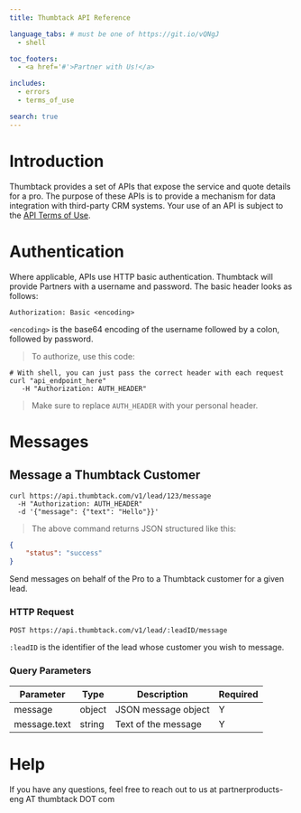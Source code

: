 ```yaml
---
title: Thumbtack API Reference

language_tabs: # must be one of https://git.io/vQNgJ
  - shell

toc_footers:
  - <a href='#'>Partner with Us!</a>

includes:
  - errors
  - terms_of_use

search: true
---
```


# Introduction

Thumbtack provides a set of APIs that expose the service and quote details for a pro.
The purpose of these APIs is to provide a mechanism for data integration with third-party CRM systems.
Your use of an API is subject to the <a href='#api-terms-of-use'>API Terms of Use</a>.

# Authentication

Where applicable, APIs use HTTP basic authentication. Thumbtack will provide Partners with a username
and password. The basic header looks as follows:

`Authorization: Basic <encoding>`

`<encoding>` is the base64 encoding of the username followed by a colon, followed by password.

> To authorize, use this code:

 ```shell
 # With shell, you can just pass the correct header with each request
 curl "api_endpoint_here"
    -H "Authorization: AUTH_HEADER"
```

> Make sure to replace `AUTH_HEADER` with your personal header.

# Messages

## Message a Thumbtack Customer

```shell
curl https://api.thumbtack.com/v1/lead/123/message
  -H "Authorization: AUTH_HEADER"
  -d '{"message": {"text": "Hello"}}'
```

> The above command returns JSON structured like this:

```json
{
    "status": "success"
}
```

Send messages on behalf of the Pro to a Thumbtack customer for a given lead.

### HTTP Request

`POST https://api.thumbtack.com/v1/lead/:leadID/message`

`:leadID` is the identifier of the lead whose customer you wish to message.

### Query Parameters

Parameter | Type | Description | Required
--------- | ---- | ----------- | --------
message | object | JSON message object | Y
message.text | string | Text of the message | Y

# Help

If you have any questions, feel free to reach out to us at
partnerproducts-eng AT thumbtack DOT com
